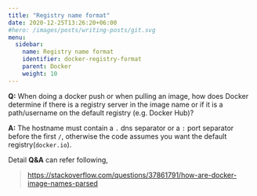 ```yaml
---
title: "Registry name format"
date: 2020-12-25T13:26:20+06:00
#hero: /images/posts/writing-posts/git.svg
menu:
  sidebar:
    name: Registry name format
    identifier: docker-registry-format
    parent: Docker
    weight: 10
---
```


**Q:** When doing a docker push or when pulling an image, how does Docker determine if there is a registry server in the image name or if it is a path/username on the default registry (e.g. Docker Hub)?

**A:** The hostname must contain a `.` dns separator or a `:` port separator before the first `/`, otherwise the code assumes you want the default registry(`docker.io`).

Detail **Q&A** can refer following,

> https://stackoverflow.com/questions/37861791/how-are-docker-image-names-parsed
